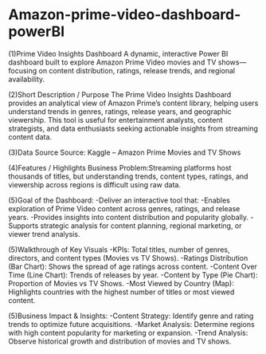 # Amazon-prime-video-dashboard-powerBI
(1)Prime Video Insights Dashboard
     A dynamic, interactive Power BI dashboard built to explore Amazon Prime Video movies and TV shows—focusing on content distribution, ratings, release trends, and regional availability.


(2)Short Description / Purpose
     The Prime Video Insights Dashboard provides an analytical view of Amazon Prime’s content library, helping users understand trends in genres, ratings, release years, and geographic viewership. This tool is useful for entertainment analysts, content strategists, and data enthusiasts seeking actionable insights from streaming content data.

  
(3)Data Source
Source: Kaggle – Amazon Prime Movies and TV Shows


(4)Features / Highlights
 Business Problem:Streaming platforms host thousands of titles, but understanding trends, content types, ratings, and viewership across regions is difficult  using raw data.

(5)Goal of the Dashboard:
-Deliver an interactive tool that:
-Enables exploration of Prime Video content across genres, ratings, and release years.
-Provides insights into content distribution and popularity globally.
-Supports strategic analysis for content planning, regional marketing, or viewer trend analysis.


 (5)Walkthrough of Key Visuals
 -KPIs: Total titles, number of genres, directors, and content types (Movies vs TV Shows).
 -Ratings Distribution (Bar Chart): Shows the spread of age ratings across content.
 -Content Over Time (Line Chart): Trends of releases by year.
 -Content by Type (Pie Chart): Proportion of Movies vs TV Shows.
 -Most Viewed by Country (Map): Highlights countries with the highest number of titles or most viewed content.

 
(5)Business Impact & Insights:
 -Content Strategy: Identify genre and rating trends to optimize future acquisitions.
 -Market Analysis: Determine regions with high content popularity for marketing or expansion.
 -Trend Analysis: Observe historical growth and distribution of movies and TV shows.
